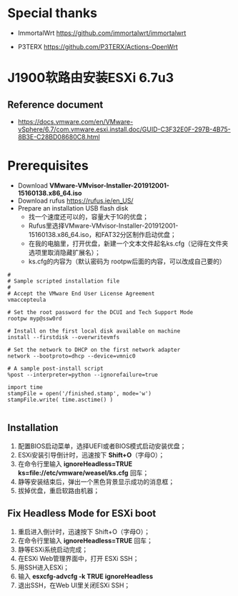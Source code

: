 # Special thanks

- ImmortalWrt  https://github.com/immortalwrt/immortalwrt

- P3TERX https://github.com/P3TERX/Actions-OpenWrt



# J1900软路由安装ESXi 6.7u3

## Reference document

-  https://docs.vmware.com/en/VMware-vSphere/6.7/com.vmware.esxi.install.doc/GUID-C3F32E0F-297B-4B75-8B3E-C28BD08680C8.html

# Prerequisites

- Download **VMware-VMvisor-Installer-201912001-15160138.x86_64.iso**
- Download rufus  https://rufus.ie/en_US/
- Prepare an installation USB flash disk
  - 找一个速度还可以的，容量大于1G的优盘；
  - Rufus里选择VMware-VMvisor-Installer-201912001-15160138.x86_64.iso，和FAT32分区制作启动优盘；
  - 在我的电脑里，打开优盘，新建一个文本文件起名ks.cfg（记得在文件夹选项里取消隐藏扩展名）；
  - ks.cfg的内容为（默认密码为 rootpw后面的内容，可以改成自己要的）

```
#
# Sample scripted installation file
#
# Accept the VMware End User License Agreement
vmaccepteula

# Set the root password for the DCUI and Tech Support Mode
rootpw myp@ssw0rd

# Install on the first local disk available on machine
install --firstdisk --overwritevmfs

# Set the network to DHCP on the first network adapter
network --bootproto=dhcp --device=vmnic0

# A sample post-install script
%post --interpreter=python --ignorefailure=true

import time
stampFile = open('/finished.stamp', mode='w')
stampFile.write( time.asctime() )


```



## Installation

1. 配置BIOS启动菜单，选择UEFI或者BIOS模式启动安装优盘；
2. ESXi安装引导倒计时，迅速按下 **Shift+O**（字母O）；
3. 在命令行里输入 **ignoreHeadless=TRUE ks=file://etc/vmware/weasel/ks.cfg** 回车；
4. 静等安装结束后，弹出一个黑色背景显示成功的消息框；
5. 拔掉优盘，重启软路由机器；

   

## Fix Headless Mode for ESXi boot

1. 重启进入倒计时，迅速按下 Shift+O（字母O）；
2. 在命令行里输入 **ignoreHeadless=TRUE** 回车；
3. 静等ESXi系统启动完成；
4. 在ESXi Web管理界面中，打开 ESXi SSH；
5. 用SSH进入ESXi；
6. 输入 **esxcfg-advcfg -k TRUE ignoreHeadless**
7. 退出SSH，在Web UI里关闭ESXi SSH；



